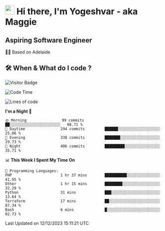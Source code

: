 <h1><img src="https://emojis.slackmojis.com/emojis/images/1531849430/4246/blob-sunglasses.gif?1531849430" width="30"/> Hi there, I'm Yogeshvar - aka Maggie</h1>

## Aspiring Software Engineer
🏂🏻  Based on Adelaide 

## 🛠 When & What do I code ?  

![Visitor Badge](https://visitor-badge.feriirawann.repl.co?username=yogeshvar&repo=yogeshvar&label=Visitors&style=plastic&color=%23457BFF&contentType=svg)

<!--START_SECTION:waka-->
![Code Time](http://img.shields.io/badge/Code%20Time-2%2C413%20hrs%2036%20mins-blue)

![Lines of code](https://img.shields.io/badge/From%20Hello%20World%20I%27ve%20Written-4.0%20million%20lines%20of%20code-blue)

**I'm a Night 🦉** 

```text
🌞 Morning                99 commits          ██░░░░░░░░░░░░░░░░░░░░░░░   08.71 % 
🌆 Daytime                294 commits         ██████░░░░░░░░░░░░░░░░░░░   25.86 % 
🌃 Evening                338 commits         ███████░░░░░░░░░░░░░░░░░░   29.73 % 
🌙 Night                  406 commits         █████████░░░░░░░░░░░░░░░░   35.71 % 
```


📊 **This Week I Spent My Time On** 

```text
💬 Programming Languages: 
PHP                      1 hr 37 mins        ██████████░░░░░░░░░░░░░░░   41.95 % 
Other                    1 hr 15 mins        ████████░░░░░░░░░░░░░░░░░   32.29 % 
Python                   31 mins             ███░░░░░░░░░░░░░░░░░░░░░░   13.64 % 
Terraform                17 mins             ██░░░░░░░░░░░░░░░░░░░░░░░   07.34 % 
Bash                     6 mins              █░░░░░░░░░░░░░░░░░░░░░░░░   02.73 % 
```


 Last Updated on 12/12/2023 15:11:21 UTC
<!--END_SECTION:waka-->

